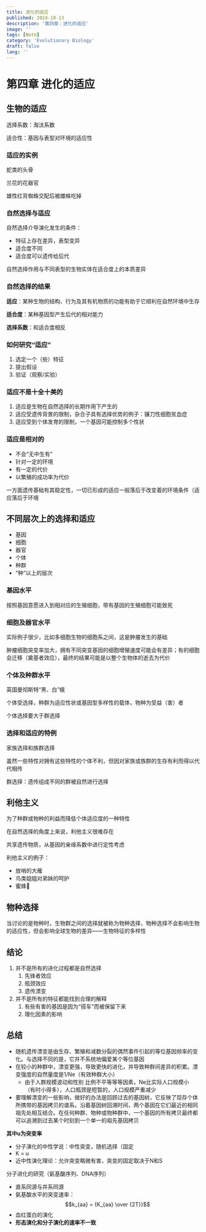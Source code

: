 ```yaml
---
title: 进化的适应
published: 2024-10-13
description: '第四章：进化的适应'
image: ''
tags: [Note]
category: 'Evolutionary Biology'
draft: false 
lang: ''
---
```

# 第四章 进化的适应

## 生物的适应

选择系数：淘汰系数

适合性：基因与表型对环境的适应性

### 适应的实例

蛇类的头骨

兰花的花器官

雄性红背蜘蛛交配后被雌蛛吃掉

### 自然选择与适应

自然选择介导演化发生的条件：

- 特征上存在差异，表型变异
- 适合度不同
- 适合度可以遗传给后代

自然选择作用与不同表型的生物实体在适合度上的本质差异

### 自然选择的结果

**适应**：某种生物的结构、行为及其有机物质的功能有助于它顺利在自然环境中生存

**适合度**：某种基因型产生后代的相对能力

**选择系数**：和适合度相反

### 如何研究“适应”

1. 选定一个（些）特征
2. 提出假设
3. 验证（观察/实验）

### 适应不是十全十美的

1. 适应是生物在自然选择的长期作用下产生的
2. 适应受遗传背景的限制，杂合子具有选择优势的例子：镰刀性细胞贫血症
3. 适应受到个体发育的限制，一个基因可能控制多个性状

### 适应是相对的

- 不会“无中生有”
- 针对一定的环境
- 有一定的代价
- 以繁殖的成功率为代价

一方面遗传基础有其稳定性，一切已形成的适应一般落后于改变着的环境条件（适应落后于环境

## 不同层次上的选择和适应

- 基因
- 细胞
- 器官
- 个体
- 种群
- “种”以上的层次

### 基因水平

按照基因意愿进入到相对应的生殖细胞，带有基因的生殖细胞可能致死

### 细胞及器官水平

实际例子很少，比如多细胞生物的细胞系之间，这是肿瘤发生的基础

肿瘤细胞突变率加大，拥有不同突变基因的细胞增殖速度可能会有差异；有的细胞会迁移（奠基者效应），最终的结果可能是以整个生物体的逝去为代价

### 个体及种群水平

英国曼彻斯特“黑、白”蛾

个体受选择，种群为适应性状或基因型多样性的载体，物种为受益（害）者

个体选择要大于群选择

### 选择和适应的特例

家族选择和族群选择

虽然一些特性对拥有这些特性的个体不利，但因对家族或族群的生存有利而得以代代相传

群选择：遗传组成不同的群被自然进行选择

## 利他主义

为了种群或物种的利益而降低个体适应度的一种特性

在自然选择的角度上来说，利他主义很难存在

共享遗传物质，从基因的亲缘系数中进行定性考虑

利他主义的例子：

- 放哨的大雁
- 鸟类姐姐对弟妹的呵护
- 蜜蜂🐝

## 物种选择

当讨论的是物种时，生物群之间的选择就被称为物种选择，物种选择不会影响生物的适应性，但会影响全球生物的差异——生物特征的多样性

## 结论

1. 并不是所有的进化过程都是自然选择
    1. 先锋者效应
    2. 瓶颈效应
    3. 遗传漂变
2. 并不是所有的特征都能找到合理的解释
    1. 有些有害的基因是因为“搭车”而被保留下来
    2. 理化因素的影响

## 总结

- 随机遗传漂变是由生存、繁殖和减数分裂的偶然事件引起的等位基因频率的变化。与选择不同的是，它并不系统地偏爱某个等位基因
- 在较小的种群中，漂变更强，导致更快的进化，并导致种群间差异的积累。漂变强度的自然量度是1/Ne（有效种群大小）
    - 由于人群规模波动和性别 比例不平等等等因素，Ne比实际人口规模小（有时小得多），人口瓶颈是短暂的，人口规模严重减少
- 要理解漂变的一些影响，做好的办法是回顾过去的基因树，它反映了现存个体所携带的基因拷贝的谱系。沿着基因树回溯时间，两个基因在它们最近的相同祖先处相互结合。在任何种群、物种或物种群中，一个基因的所有拷贝最终都可以追溯到过去某个时刻到一个单一的祖先基因拷贝

**其中u为突变率**

- 分子演化的中性学说：中性突变，随机选择（固定
- K = u
- 近中性演化理论：允许突变略微有害，突变的固定取决于N和S

分子进化的研究（氨基酸序列、DNA序列）
- 直系同源与并系同源
- 氨基酸水平的突变速率：$$k_{aa} = {K_{aa} \over {2T}}$$
- 血红蛋白的演化
- **形态演化和分子演化的速率不一致**
